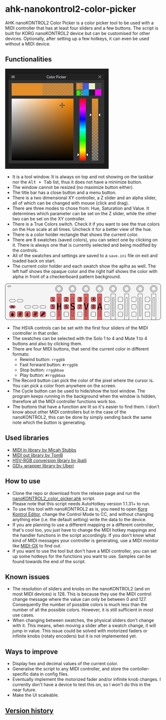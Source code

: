 # ahk-nanokontrol2-color-picker

AHK nanoKONTROL2 Color Picker is a color picker tool to be used with a MIDI controller that has at least four sliders and a few buttons. The script is built for KORG nanoKONTROL2 device but can be customised for other devices. Optionally, after setting up a few hotkeys, it can even be used without a MIDI device.

## Functionalities

![Tool window](./images/readme_window_1.1.1.png)

- It is a tool window. It is always on top and not showing on the taskbar nor the <kbd>Alt + Tab</kbd> list, thus it does not have a minimize button.
- The window cannot be resized (no maximize button either).
- The title bar has a close button and a menu button.
- There is a two dimensional XY controller, a Z slider and an alpha slider, all of which can be changed with mouse (click and drag).
- There are three modes to chose from: Hue, Saturation and Value. It determines which parameter can be set on the Z slider, while the other two can be set on the XY controller.
- There is a True Colors switch. Check it if you want to see the true colors on the Hue scale at all times. Uncheck it for a better view of the hue.
- There is a color holder rectangle that shows the current color.
- There are 8 swatches (saved colors), you can select one by clicking on it. There is always one that is currently selected and being modified by the controls.
- All of the swatches and settings are saved to a `save.ini` file on exit and loaded back on start.
- The current color holder and each swatch show the aplha as well. The left half shows the opaque color and the right half shows the color with alpha in front of a checkerboard pattern background.

![nanoKONTROL2](./images/readme_nano.svg)

- The HSVA controls can be set with the first four sliders of the MIDI controller in that order.
- The swatches can be selected with the Solo 1 to 4 and Mute 1 to 4 buttons and also by clicking them.
- There are four MIDI buttons, that send the current color in different formats:
  - Rewind button: `rrggbb`
  - Fast forward button: `#rrggbb`
  - Stop button: `rrggbbaa`
  - Play button: `#rrggbbaa`
- The Record button can pick the color of the pixel where the cursor is. You can pick a color from anywhere on the screen.
- The Cycle button can be used to hide/show the tool window. The program keeps running in the background when the window is hidden, therefore all the MIDI controller functions work too.
- The buttons that have a function are lit so it's easier to find them. I don't know about other MIDI controllers but in the case of the nanoKONTROL2, this can be done by simply sending back the same note which the button is generating.

## Used libraries

- [MIDI in library by Micah Stubbs](https://github.com/micahstubbs/midi4ahk)
- [MIDI out library by TomB](https://autohotkey.com/board/topic/17212-midi-output-from-ahk/)
- [HSV-RGB conversion library by jballi](https://www.autohotkey.com/boards/viewtopic.php?t=30908)
- [GDI+ wrapper library by Uberi](https://github.com/Uberi/Canvas-AHK)

## How to use

- Clone the repo or download from the release page and run the [nanoKONTROL2_color_picker.ahk](./nanoKONTROL2_color_picker.ahk) script.<br/>
  Please note that this script needs AutoHotkey version 1.1.31+ to run.<br/>
- To use this tool with nanoKONTROL2 as is, you need to open [Korg Kontrol Editor](https://www.korg.com/us/support/download/software/0/159/1354/), change the Control Mode to CC, and without changing anything else (i.e. the default setting) write the data to the device.<br/>
- If you are planning to use a different mapping or a different controller, that's cool too, you just have to change the MIDI hotkey mappings and the handler functions in the script accordingly. If you don't know what kind of MIDI messages your controller is generating, use a MIDI monitor like [MIDI-OX](http://www.midiox.com/) to find out.
- If you want to use the tool but don't have a MIDI controller, you can set up some hotkeys for the functions you want to use. Samples can be found towards the end of the script.

## Known issues

- The resolution of sliders and knobs on the nanoKONTROL2 (and on most MIDI devices) is 128. This is because they use the MIDI control change message where the value can only be between 0 and 127. Consequently the number of possible colors is much less than the number of all the possible colors. However, it is still sufficient in most use cases.
- When changing between swatches, the physical sliders don't change with it. This means, when moving a slider after a swatch change, it will jump in value. This issue could be solved with motorized faders or infinite knobs (rotaty encoders) but it is not implemented yet.

## Ways to improve

- Display hex and decimal values of the current color.
- Generalise the script to any MIDI controller, and store the contoller-specific data in config files.
- Eventually implement the motorized fader and/or infinite knob changes. I currently don't have a device to test this on, so I won't do this in the near future.
- Make the UI scaleable.

## [Version history](./VersionHistory.md)
